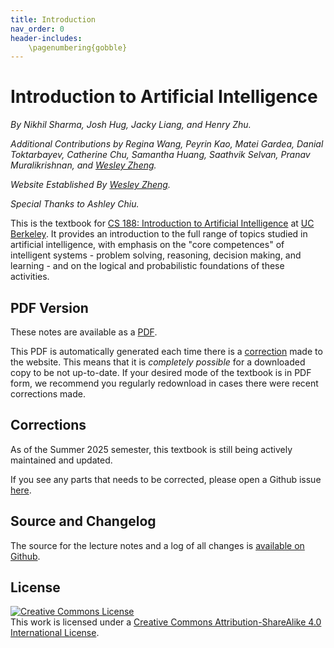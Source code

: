 ```yaml
---
title: Introduction
nav_order: 0
header-includes:
    \pagenumbering{gobble}
---
```


# Introduction to Artificial Intelligence

_By Nikhil Sharma, Josh Hug, Jacky Liang, and Henry Zhu._

_Additional Contributions by Regina Wang, Peyrin Kao, Matei Gardea, Danial Toktarbayev, Catherine Chu, Samantha Huang, Saathvik Selvan, Pranav Muralikrishnan, and [Wesley Zheng](https://wkaiz.github.io)._

_Website Established By [Wesley Zheng](https://wkaiz.github.io)._

_Special Thanks to Ashley Chiu._


This is the textbook for [CS 188: Introduction to Artificial Intelligence](https://inst.eecs.berkeley.edu/~cs188/sp25) at [UC Berkeley](https://eecs.berkeley.edu/). It provides an introduction to the full range of topics studied in artificial intelligence, with emphasis on the "core competences" of intelligent systems - problem solving, reasoning, decision making, and learning - and on the logical and probabilistic foundations of these activities.

## PDF Version
These notes are available as a [PDF](https://inst.eecs.berkeley.edu/~cs188/textbook/textbook_full.pdf).

This PDF is automatically generated each time there is a [correction](#corrections) made to the website. This means that it is _completely possible_ for a downloaded copy to be not up-to-date. If your desired mode of the textbook is in PDF form, we recommend you regularly redownload in cases there were recent corrections made.

## Corrections

As of the Summer 2025 semester, this textbook is still being actively maintained and updated.

If you see any parts that needs to be corrected, please open a Github issue [here](https://github.com/BerkeleyAI/textbook/issues).

## Source and Changelog

The source for the lecture notes and a log of all changes is [available on Github](https://github.com/BerkeleyAI/textbook).

## License

<a rel="license" href="http://creativecommons.org/licenses/by-sa/4.0/"><img alt="Creative Commons License" style="border-width:0" src="https://i.creativecommons.org/l/by-sa/4.0/88x31.png" /></a><br />This <span xmlns:dct="http://purl.org/dc/terms/" href="http://purl.org/dc/dcmitype/Text" rel="dct:type">work</span> is licensed under a <a rel="license" href="http://creativecommons.org/licenses/by-sa/4.0/">Creative Commons Attribution-ShareAlike 4.0 International License</a>.

